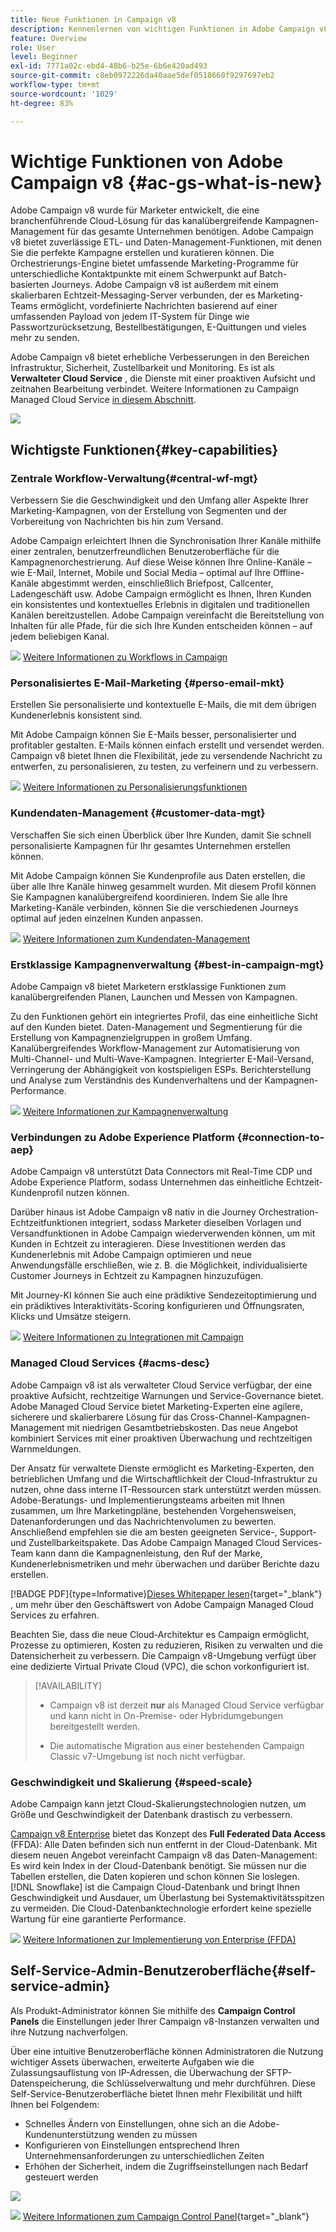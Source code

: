 ```yaml
---
title: Neue Funktionen in Campaign v8
description: Kennenlernen von wichtigen Funktionen in Adobe Campaign v8
feature: Overview
role: User
level: Beginner
exl-id: 7771a02c-ebd4-48b6-b25e-6b6e420ad493
source-git-commit: c8eb0972226da40aae5def0518660f9297697eb2
workflow-type: tm+mt
source-wordcount: '1029'
ht-degree: 83%

---
```


# Wichtige Funktionen von Adobe Campaign v8 {#ac-gs-what-is-new}

Adobe Campaign v8 wurde für Marketer entwickelt, die eine branchenführende Cloud-Lösung für das kanalübergreifende Kampagnen-Management für das gesamte Unternehmen benötigen. Adobe Campaign v8 bietet zuverlässige ETL- und Daten-Management-Funktionen, mit denen Sie die perfekte Kampagne erstellen und kuratieren können. Die Orchestrierungs-Engine bietet umfassende Marketing-Programme für unterschiedliche Kontaktpunkte mit einem Schwerpunkt auf Batch-basierten Journeys. Adobe Campaign v8 ist außerdem mit einem skalierbaren Echtzeit-Messaging-Server verbunden, der es Marketing-Teams ermöglicht, vordefinierte Nachrichten basierend auf einer umfassenden Payload von jedem IT-System für Dinge wie Passwortzurücksetzung, Bestellbestätigungen, E-Quittungen und vieles mehr zu senden.

Adobe Campaign v8 bietet erhebliche Verbesserungen in den Bereichen Infrastruktur, Sicherheit, Zustellbarkeit und Monitoring. Es ist als **Verwalteter Cloud Service** , die Dienste mit einer proaktiven Aufsicht und zeitnahen Bearbeitung verbindet. Weitere Informationen zu Campaign Managed Cloud Service [in diesem Abschnitt](#acms-desc).

![](assets/home-page.png)

## Wichtigste Funktionen{#key-capabilities}

### Zentrale Workflow-Verwaltung{#central-wf-mgt}

Verbessern Sie die Geschwindigkeit und den Umfang aller Aspekte Ihrer Marketing-Kampagnen, von der Erstellung von Segmenten und der Vorbereitung von Nachrichten bis hin zum Versand.

Adobe Campaign erleichtert Ihnen die Synchronisation Ihrer Kanäle mithilfe einer zentralen, benutzerfreundlichen Benutzeroberfläche für die Kampagnenorchestrierung. Auf diese Weise können Ihre Online-Kanäle – wie E-Mail, Internet, Mobile und Social Media – optimal auf Ihre Offline-Kanäle abgestimmt werden, einschließlich Briefpost, Callcenter, Ladengeschäft usw. Adobe Campaign ermöglicht es Ihnen, Ihren Kunden ein konsistentes und kontextuelles Erlebnis in digitalen und traditionellen Kanälen bereitzustellen. Adobe Campaign vereinfacht die Bereitstellung von Inhalten für alle Pfade, für die sich Ihre Kunden entscheiden können – auf jedem beliebigen Kanal.

![](../assets/do-not-localize/glass.png) [Weitere Informationen zu Workflows in Campaign](../config/workflows.md)

### Personalisiertes E-Mail-Marketing {#perso-email-mkt}

Erstellen Sie personalisierte und kontextuelle E-Mails, die mit dem übrigen Kundenerlebnis konsistent sind.

Mit Adobe Campaign können Sie E-Mails besser, personalisierter und profitabler gestalten. E-Mails können einfach erstellt und versendet werden. Campaign v8 bietet Ihnen die Flexibilität, jede zu versendende Nachricht zu entwerfen, zu personalisieren, zu testen, zu verfeinern und zu verbessern.

![](../assets/do-not-localize/glass.png) [Weitere Informationen zu Personalisierungsfunktionen](create-message.md)

### Kundendaten-Management {#customer-data-mgt}

Verschaffen Sie sich einen Überblick über Ihre Kunden, damit Sie schnell personalisierte Kampagnen für Ihr gesamtes Unternehmen erstellen können.

Mit Adobe Campaign können Sie Kundenprofile aus Daten erstellen, die über alle Ihre Kanäle hinweg gesammelt wurden. Mit diesem Profil können Sie Kampagnen kanalübergreifend koordinieren. Indem Sie alle Ihre Marketing-Kanäle verbinden, können Sie die verschiedenen Journeys optimal auf jeden einzelnen Kunden anpassen.

![](../assets/do-not-localize/glass.png) [Weitere Informationen zum Kundendaten-Management](audiences.md)

### Erstklassige Kampagnenverwaltung {#best-in-campaign-mgt}

Adobe Campaign v8 bietet Marketern erstklassige Funktionen zum kanalübergreifenden Planen, Launchen und Messen von Kampagnen.

Zu den Funktionen gehört ein integriertes Profil, das eine einheitliche Sicht auf den Kunden bietet. Daten-Management und Segmentierung für die Erstellung von Kampagnenzielgruppen in großem Umfang. Kanalübergreifendes Workflow-Management zur Automatisierung von Multi-Channel- und Multi-Wave-Kampagnen. Integrierter E-Mail-Versand, Verringerung der Abhängigkeit von kostspieligen ESPs. Berichterstellung und Analyse zum Verständnis des Kundenverhaltens und der Kampagnen-Performance.

![](../assets/do-not-localize/glass.png) [Weitere Informationen zur Kampagnenverwaltung](campaigns.md)


### Verbindungen zu Adobe Experience Platform {#connection-to-aep}

Adobe Campaign v8 unterstützt Data Connectors mit Real-Time CDP und Adobe Experience Platform, sodass Unternehmen das einheitliche Echtzeit-Kundenprofil nutzen können.

Darüber hinaus ist Adobe Campaign v8 nativ in die Journey Orchestration-Echtzeitfunktionen integriert, sodass Marketer dieselben Vorlagen und Versandfunktionen in Adobe Campaign wiederverwenden können, um mit Kunden in Echtzeit zu interagieren. Diese Investitionen werden das Kundenerlebnis mit Adobe Campaign optimieren und neue Anwendungsfälle erschließen, wie z. B. die Möglichkeit, individualisierte Customer Journeys in Echtzeit zu Kampagnen hinzuzufügen.

Mit Journey-KI können Sie auch eine prädiktive Sendezeitoptimierung und ein prädiktives Interaktivitäts-Scoring konfigurieren und Öffnungsraten, Klicks und Umsätze steigern.

![](../assets/do-not-localize/glass.png) [Weitere Informationen zu Integrationen mit Campaign](../connect/integration.md)


### Managed Cloud Services {#acms-desc}

Adobe Campaign v8 ist als verwalteter Cloud Service verfügbar, der eine proaktive Aufsicht, rechtzeitige Warnungen und Service-Governance bietet. Adobe Managed Cloud Service bietet Marketing-Experten eine agilere, sicherere und skalierbarere Lösung für das Cross-Channel-Kampagnen-Management mit niedrigen Gesamtbetriebskosten. Das neue Angebot kombiniert Services mit einer proaktiven Überwachung und rechtzeitigen Warnmeldungen.

Der Ansatz für verwaltete Dienste ermöglicht es Marketing-Experten, den betrieblichen Umfang und die Wirtschaftlichkeit der Cloud-Infrastruktur zu nutzen, ohne dass interne IT-Ressourcen stark unterstützt werden müssen. Adobe-Beratungs- und Implementierungsteams arbeiten mit Ihnen zusammen, um Ihre Marketingpläne, bestehenden Vorgehensweisen, Datenanforderungen und das Nachrichtenvolumen zu bewerten. Anschließend empfehlen sie die am besten geeigneten Service-, Support- und Zustellbarkeitspakete. Das Adobe Campaign Managed Cloud Services-Team kann dann die Kampagnenleistung, den Ruf der Marke, Kundenerlebnismetriken und mehr überwachen und darüber Berichte dazu erstellen.

[!BADGE PDF]{type=Informative}[Dieses Whitepaper lesen](https://experienceleague.adobe.com/docs/campaign/assets/IDC-Report-BusinessValueOfAdobeCampaign.pdf){target="_blank"} , um mehr über den Geschäftswert von Adobe Campaign Managed Cloud Services zu erfahren.

Beachten Sie, dass die neue Cloud-Architektur es Campaign ermöglicht, Prozesse zu optimieren, Kosten zu reduzieren, Risiken zu verwalten und die Datensicherheit zu verbessern. Die Campaign v8-Umgebung verfügt über eine dedizierte Virtual Private Cloud (VPC), die schon vorkonfiguriert ist.


>[!AVAILABILITY]
>
>* Campaign v8 ist derzeit **nur** als Managed Cloud Service verfügbar und kann nicht in On-Premise- oder Hybridumgebungen bereitgestellt werden.
>
>* Die automatische Migration aus einer bestehenden Campaign Classic v7-Umgebung ist noch nicht verfügbar.


### Geschwindigkeit und Skalierung {#speed-scale}

Adobe Campaign kann jetzt Cloud-Skalierungstechnologien nutzen, um Größe und Geschwindigkeit der Datenbank drastisch zu verbessern.

[Campaign v8 Enterprise](../architecture/enterprise-deployment.md) bietet das Konzept des **Full Federated Data Access** (FFDA): Alle Daten befinden sich nun entfernt in der Cloud-Datenbank. Mit diesem neuen Angebot vereinfacht Campaign v8 das Daten-Management: Es wird kein Index in der Cloud-Datenbank benötigt. Sie müssen nur die Tabellen erstellen, die Daten kopieren und schon können Sie loslegen. [!DNL Snowflake] ist die Campaign Cloud-Datenbank und bringt Ihnen Geschwindigkeit und Ausdauer, um Überlastung bei Systemaktivitätsspitzen zu vermeiden. Die Cloud-Datenbanktechnologie erfordert keine spezielle Wartung für eine garantierte Performance.

![](../assets/do-not-localize/glass.png) [Weitere Informationen zur Implementierung von Enterprise (FFDA)](../architecture/enterprise-deployment.md)


## Self-Service-Admin-Benutzeroberfläche{#self-service-admin}

Als Produkt-Administrator können Sie mithilfe des **Campaign Control Panels** die Einstellungen jeder Ihrer Campaign v8-Instanzen verwalten und ihre Nutzung nachverfolgen.

Über eine intuitive Benutzeroberfläche können Administratoren die Nutzung wichtiger Assets überwachen, erweiterte Aufgaben wie die Zulassungsauflistung von IP-Adressen, die Überwachung der SFTP-Datenspeicherung, die Schlüsselverwaltung und mehr durchführen. Diese Self-Service-Benutzeroberfläche bietet Ihnen mehr Flexibilität und hilft Ihnen bei Folgendem:

* Schnelles Ändern von Einstellungen, ohne sich an die Adobe-Kundenunterstützung wenden zu müssen
* Konfigurieren von Einstellungen entsprechend Ihren Unternehmensanforderungen zu unterschiedlichen Zeiten
* Erhöhen der Sicherheit, indem die Zugriffseinstellungen nach Bedarf gesteuert werden

![](assets/subdomain1.png)

![](../assets/do-not-localize/glass.png) [Weitere Informationen zum Campaign Control Panel](https://experienceleague.adobe.com/docs/control-panel/using/discover-control-panel/key-features.html?lang=de){target="_blank"}


